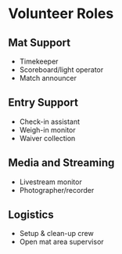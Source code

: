 # Volunteer Roles

## Mat Support
- Timekeeper
- Scoreboard/light operator
- Match announcer

## Entry Support
- Check-in assistant
- Weigh-in monitor
- Waiver collection

## Media and Streaming
- Livestream monitor
- Photographer/recorder

## Logistics
- Setup & clean-up crew
- Open mat area supervisor
